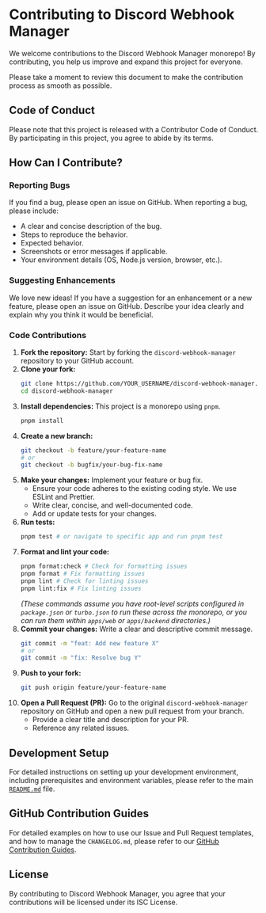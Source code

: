 # Contributing to Discord Webhook Manager

We welcome contributions to the Discord Webhook Manager monorepo! By contributing, you help us improve and expand this project for everyone.

Please take a moment to review this document to make the contribution process as smooth as possible.

## Code of Conduct

Please note that this project is released with a Contributor Code of Conduct. By participating in this project, you agree to abide by its terms.

## How Can I Contribute?

### Reporting Bugs

If you find a bug, please open an issue on GitHub. When reporting a bug, please include:

*   A clear and concise description of the bug.
*   Steps to reproduce the behavior.
*   Expected behavior.
*   Screenshots or error messages if applicable.
*   Your environment details (OS, Node.js version, browser, etc.).

### Suggesting Enhancements

We love new ideas! If you have a suggestion for an enhancement or a new feature, please open an issue on GitHub. Describe your idea clearly and explain why you think it would be beneficial.

### Code Contributions

1.  **Fork the repository:** Start by forking the `discord-webhook-manager` repository to your GitHub account.
2.  **Clone your fork:**
    ```bash
    git clone https://github.com/YOUR_USERNAME/discord-webhook-manager.git
    cd discord-webhook-manager
    ```
3.  **Install dependencies:** This project is a monorepo using `pnpm`.
    ```bash
    pnpm install
    ```
4.  **Create a new branch:**
    ```bash
    git checkout -b feature/your-feature-name
    # or
    git checkout -b bugfix/your-bug-fix-name
    ```
5.  **Make your changes:** Implement your feature or bug fix.
    *   Ensure your code adheres to the existing coding style. We use ESLint and Prettier.
    *   Write clear, concise, and well-documented code.
    *   Add or update tests for your changes.
6.  **Run tests:**
    ```bash
    pnpm test # or navigate to specific app and run pnpm test
    ```
7.  **Format and lint your code:**
    ```bash
    pnpm format:check # Check for formatting issues
    pnpm format # Fix formatting issues
    pnpm lint # Check for linting issues
    pnpm lint:fix # Fix linting issues
    ```
    *(These commands assume you have root-level scripts configured in `package.json` or `turbo.json` to run these across the monorepo, or you can run them within `apps/web` or `apps/backend` directories.)*
8.  **Commit your changes:** Write a clear and descriptive commit message.
    ```bash
    git commit -m "feat: Add new feature X"
    # or
    git commit -m "fix: Resolve bug Y"
    ```
9.  **Push to your fork:**
    ```bash
    git push origin feature/your-feature-name
    ```
10. **Open a Pull Request (PR):** Go to the original `discord-webhook-manager` repository on GitHub and open a new pull request from your branch.
    *   Provide a clear title and description for your PR.
    *   Reference any related issues.

## Development Setup

For detailed instructions on setting up your development environment, including prerequisites and environment variables, please refer to the main [`README.md`](./README.md) file.

## GitHub Contribution Guides

For detailed examples on how to use our Issue and Pull Request templates, and how to manage the `CHANGELOG.md`, please refer to our [GitHub Contribution Guides](./docs/github/README.MD).

## License

By contributing to Discord Webhook Manager, you agree that your contributions will be licensed under its ISC License.
